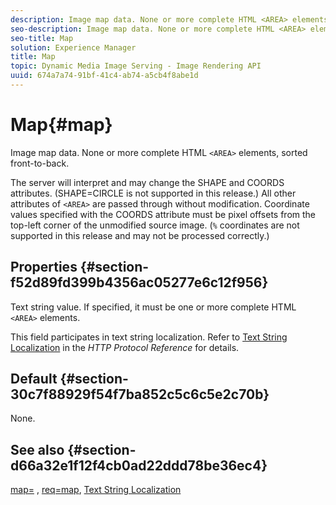 ```yaml
---
description: Image map data. None or more complete HTML <AREA> elements, sorted front-to-back.
seo-description: Image map data. None or more complete HTML <AREA> elements, sorted front-to-back.
seo-title: Map
solution: Experience Manager
title: Map
topic: Dynamic Media Image Serving - Image Rendering API
uuid: 674a7a74-91bf-41c4-ab74-a5cb4f8abe1d
---
```


# Map{#map}

Image map data. None or more complete HTML `<AREA>` elements, sorted front-to-back.

The server will interpret and may change the SHAPE and COORDS attributes. (SHAPE=CIRCLE is not supported in this release.) All other attributes of `<AREA>` are passed through without modification. Coordinate values specified with the COORDS attribute must be pixel offsets from the top-left corner of the unmodified source image. (`%` coordinates are not supported in this release and may not be processed correctly.)

## Properties {#section-f52d89fd399b4356ac05277e6c12f956}

Text string value. If specified, it must be one or more complete HTML `<AREA>` elements.

This field participates in text string localization. Refer to [Text String Localization](/help/aem-is-ir-api/is-api/http-ref/image-serving-api-ref/c-http-protocol-reference/c-syntax-and-features/r-text-string-localization.md) in the *HTTP Protocol Reference* for details.

## Default {#section-30c7f88929f54f7ba852c5c6c5e2c70b}

None.

## See also {#section-d66a32e1f12f4cb0ad22ddd78be36ec4}

[map=](/help/aem-is-ir-api/is-api/http-ref/image-serving-api-ref/c-http-protocol-reference/c-command-reference/r-map.md) , [req=map](/help/aem-is-ir-api/is-api/http-ref/image-serving-api-ref/c-http-protocol-reference/c-command-reference/r-req/r-req.md), [Text String Localization](/help/aem-is-ir-api/is-api/http-ref/image-serving-api-ref/c-http-protocol-reference/c-syntax-and-features/r-text-string-localization.md) 
